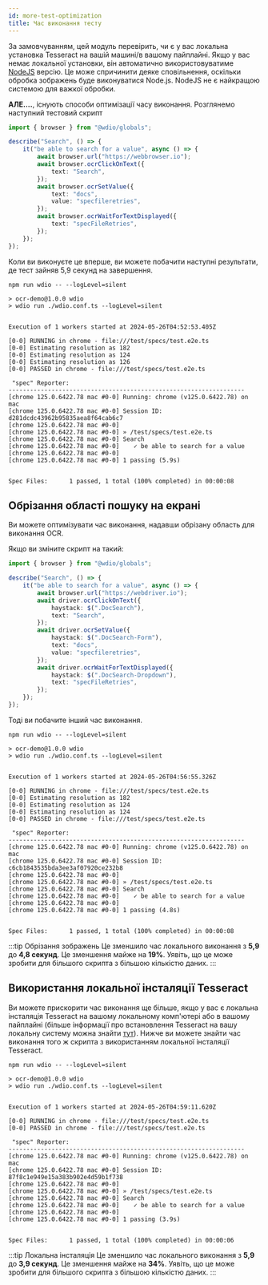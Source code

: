 ```yaml
---
id: more-test-optimization
title: Час виконання тесту
---
```


За замовчуванням, цей модуль перевірить, чи є у вас локальна установка Tesseract на вашій машині/в вашому пайплайні. Якщо у вас немає локальної установки, він автоматично використовуватиме [NodeJS](https://github.com/naptha/tesseract.js) версію. Це може спричинити деяке сповільнення, оскільки обробка зображень буде виконуватися Node.js. NodeJS не є найкращою системою для 
важкої обробки.

**АЛЕ....**, існують способи оптимізації часу виконання. Розглянемо наступний тестовий скрипт

```ts
import { browser } from "@wdio/globals";

describe("Search", () => {
    it("be able to search for a value", async () => {
        await browser.url("https://webbrowser.io");
        await browser.ocrClickOnText({
            text: "Search",
        });
        await browser.ocrSetValue({
            text: "docs",
            value: "specfileretries",
        });
        await browser.ocrWaitForTextDisplayed({
            text: "specFileRetries",
        });
    });
});
```

Коли ви виконуєте це вперше, ви можете побачити наступні результати, де тест зайняв 5,9 секунд на завершення.

```log
npm run wdio -- --logLevel=silent

> ocr-demo@1.0.0 wdio
> wdio run ./wdio.conf.ts --logLevel=silent


Execution of 1 workers started at 2024-05-26T04:52:53.405Z

[0-0] RUNNING in chrome - file:///test/specs/test.e2e.ts
[0-0] Estimating resolution as 182
[0-0] Estimating resolution as 124
[0-0] Estimating resolution as 126
[0-0] PASSED in chrome - file:///test/specs/test.e2e.ts

 "spec" Reporter:
------------------------------------------------------------------
[chrome 125.0.6422.78 mac #0-0] Running: chrome (v125.0.6422.78) on mac
[chrome 125.0.6422.78 mac #0-0] Session ID: d281dcdc43962b95835aea8f64cab6c7
[chrome 125.0.6422.78 mac #0-0]
[chrome 125.0.6422.78 mac #0-0] » /test/specs/test.e2e.ts
[chrome 125.0.6422.78 mac #0-0] Search
[chrome 125.0.6422.78 mac #0-0]    ✓ be able to search for a value
[chrome 125.0.6422.78 mac #0-0]
[chrome 125.0.6422.78 mac #0-0] 1 passing (5.9s)


Spec Files:      1 passed, 1 total (100% completed) in 00:00:08
```

## Обрізання області пошуку на екрані

Ви можете оптимізувати час виконання, надавши обрізану область для виконання OCR.

Якщо ви зміните скрипт на такий:

```ts
import { browser } from "@wdio/globals";

describe("Search", () => {
    it("be able to search for a value", async () => {
        await browser.url("https://webdriver.io");
        await driver.ocrClickOnText({
            haystack: $(".DocSearch"),
            text: "Search",
        });
        await driver.ocrSetValue({
            haystack: $(".DocSearch-Form"),
            text: "docs",
            value: "specfileretries",
        });
        await driver.ocrWaitForTextDisplayed({
            haystack: $(".DocSearch-Dropdown"),
            text: "specFileRetries",
        });
    });
});
```

Тоді ви побачите інший час виконання.

```log
npm run wdio -- --logLevel=silent

> ocr-demo@1.0.0 wdio
> wdio run ./wdio.conf.ts --logLevel=silent


Execution of 1 workers started at 2024-05-26T04:56:55.326Z

[0-0] RUNNING in chrome - file:///test/specs/test.e2e.ts
[0-0] Estimating resolution as 182
[0-0] Estimating resolution as 124
[0-0] Estimating resolution as 124
[0-0] PASSED in chrome - file:///test/specs/test.e2e.ts

 "spec" Reporter:
------------------------------------------------------------------
[chrome 125.0.6422.78 mac #0-0] Running: chrome (v125.0.6422.78) on mac
[chrome 125.0.6422.78 mac #0-0] Session ID: c6cb1843535bda3ee3af07920ce232b8
[chrome 125.0.6422.78 mac #0-0]
[chrome 125.0.6422.78 mac #0-0] » /test/specs/test.e2e.ts
[chrome 125.0.6422.78 mac #0-0] Search
[chrome 125.0.6422.78 mac #0-0]    ✓ be able to search for a value
[chrome 125.0.6422.78 mac #0-0]
[chrome 125.0.6422.78 mac #0-0] 1 passing (4.8s)


Spec Files:      1 passed, 1 total (100% completed) in 00:00:08
```

:::tip Обрізання зображень
Це зменшило час локального виконання з **5,9** до **4,8 секунд**. Це зменшення майже на **19%**. Уявіть, що це може зробити для більшого скрипта з більшою кількістю даних.
:::

## Використання локальної інсталяції Tesseract

Ви можете прискорити час виконання ще більше, якщо у вас є локальна інсталяція Tesseract на вашому локальному комп'ютері або в вашому пайплайні (більше інформації про встановлення Tesseract на вашу локальну систему можна знайти [тут](https://tesseract-ocr.github.io/tessdoc/Installation.html)). Нижче ви можете знайти час виконання того ж скрипта з використанням локальної інсталяції Tesseract.

```log
npm run wdio -- --logLevel=silent

> ocr-demo@1.0.0 wdio
> wdio run ./wdio.conf.ts --logLevel=silent


Execution of 1 workers started at 2024-05-26T04:59:11.620Z

[0-0] RUNNING in chrome - file:///test/specs/test.e2e.ts
[0-0] PASSED in chrome - file:///test/specs/test.e2e.ts

 "spec" Reporter:
------------------------------------------------------------------
[chrome 125.0.6422.78 mac #0-0] Running: chrome (v125.0.6422.78) on mac
[chrome 125.0.6422.78 mac #0-0] Session ID: 87f8c1e949e15a383b902e4d59b1f738
[chrome 125.0.6422.78 mac #0-0]
[chrome 125.0.6422.78 mac #0-0] » /test/specs/test.e2e.ts
[chrome 125.0.6422.78 mac #0-0] Search
[chrome 125.0.6422.78 mac #0-0]    ✓ be able to search for a value
[chrome 125.0.6422.78 mac #0-0]
[chrome 125.0.6422.78 mac #0-0] 1 passing (3.9s)


Spec Files:      1 passed, 1 total (100% completed) in 00:00:06
```

:::tip Локальна інсталяція
Це зменшило час локального виконання з **5,9** до **3,9 секунд**. Це зменшення майже на **34%**. Уявіть, що це може зробити для більшого скрипта з більшою кількістю даних.
:::